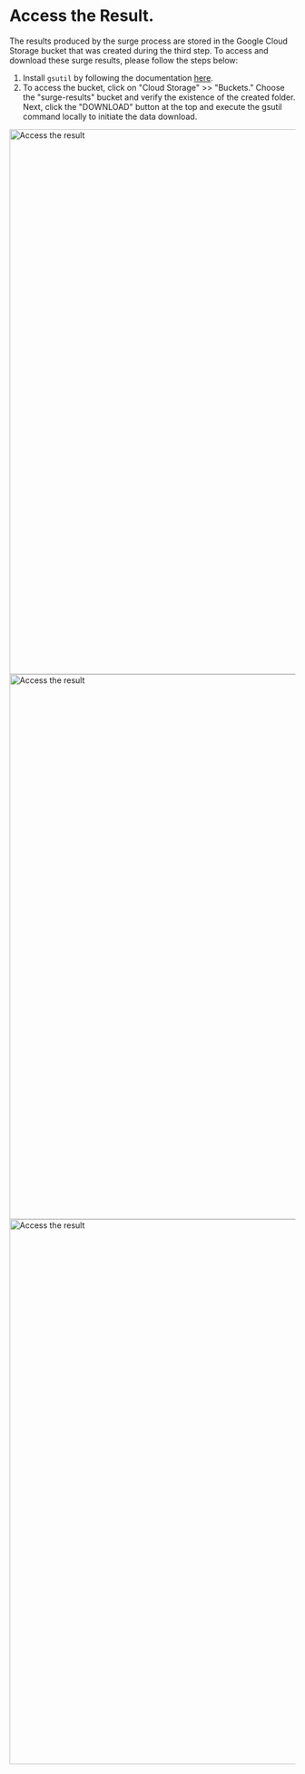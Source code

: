 # Access the Result.
The results produced by the surge process are stored in the Google Cloud Storage bucket that was created during the third step. To access and download these surge results, please follow the steps below:
1. Install `gsutil` by following the documentation [here](https://cloud.google.com/storage/docs/gsutil_install).
2. To access the bucket, click on "Cloud Storage" >> "Buckets." Choose the "surge-results" bucket and verify the existence of the created folder. Next, click the "DOWNLOAD" button at the top and execute the gsutil command locally to initiate the data download.

<img  src="/gke/access-result.1.png" alt="Access the result" style="width: 100vw">
<img  src="/gke/access-result.2.png" alt="Access the result" style="width: 100vw">
<img  src="/gke/access-result.3.png" alt="Access the result" style="width: 100vw">